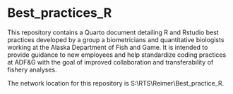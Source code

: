 # Best_practices_R

This repository contains a Quarto document detailing R and Rstudio best practices developed by a group a biometricians and quantitative biologists working at the Alaska Department of Fish and Game. It is intended to provide guidance to new employees and help standardize coding practices at ADF&G with the goal of improved collaboration and transferability of fishery analyses.  

The network location for this repository is S:\RTS\Reimer\Best_practice_R.

